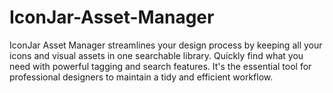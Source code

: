 # IconJar-Asset-Manager
IconJar Asset Manager streamlines your design process by keeping all your icons and visual assets in one searchable library. Quickly find what you need with powerful tagging and search features. It's the essential tool for professional designers to maintain a tidy and efficient workflow.
